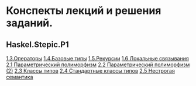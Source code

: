 ﻿#  Конспекты лекций и решения заданий.
## Haskel.Stepic.P1
[1.3.Операторы](https://github.com/AndrewClimber/Haskel.Stepic.P1/tree/master/1.3.%D0%9E%D0%BF%D0%B5%D1%80%D0%B0%D1%82%D0%BE%D1%80%D1%8B "1.3.Операторы")
[1.4.Базовые типы](https://github.com/AndrewClimber/Haskel.Stepic.P1/tree/master/1.4.%D0%91%D0%B0%D0%B7%D0%BE%D0%B2%D1%8B%D0%B5%20%D1%82%D0%B8%D0%BF%D1%8B "1.4.Базовые типы")
[1.5.Рекурсии](https://github.com/AndrewClimber/Haskel.Stepic.P1/tree/master/1.4.%D0%91%D0%B0%D0%B7%D0%BE%D0%B2%D1%8B%D0%B5%20%D1%82%D0%B8%D0%BF%D1%8B "1.5.Рекурсии")
[1.6 Локальные связывания](https://github.com/AndrewClimber/Haskel.Stepic.P1/tree/master/1.6%20%D0%9B%D0%BE%D0%BA%D0%B0%D0%BB%D1%8C%D0%BD%D1%8B%D0%B5%20%D1%81%D0%B2%D1%8F%D0%B7%D1%8B%D0%B2%D0%B0%D0%BD%D0%B8%D1%8F "1.6 Локальные связывания")
[2.1 Параметрический полиморфизм](https://github.com/AndrewClimber/Haskel.Stepic.P1/tree/master/2.1%20%D0%9F%D0%B0%D1%80%D0%B0%D0%BC%D0%B5%D1%82%D1%80%D0%B8%D1%87%D0%B5%D1%81%D0%BA%D0%B8%D0%B9%20%D0%BF%D0%BE%D0%BB%D0%B8%D0%BC%D0%BE%D1%80%D1%84%D0%B8%D0%B7%D0%BC "2.1 Параметрический полиморфизм")
[2.2 Параметрический полиморфизм (2)](https://github.com/AndrewClimber/Haskel.Stepic.P1/tree/master/2.2%20%D0%9F%D0%B0%D1%80%D0%B0%D0%BC%D0%B5%D1%82%D1%80%D0%B8%D1%87%D0%B5%D1%81%D0%BA%D0%B8%D0%B9%20%D0%BF%D0%BE%D0%BB%D0%B8%D0%BC%D0%BE%D1%80%D1%84%D0%B8%D0%B7%D0%BC%20(2) "2.2 Параметрический полиморфизм (2)")
[2.3 Классы типов](https://github.com/AndrewClimber/Haskel.Stepic.P1/tree/master/2.3%20%D0%9A%D0%BB%D0%B0%D1%81%D1%81%D1%8B%20%D1%82%D0%B8%D0%BF%D0%BE%D0%B2 "2.3 Классы типов")
[2.4 Стандартные классы типов](https://github.com/AndrewClimber/Haskel.Stepic.P1/tree/master/2.4%20%D0%A1%D1%82%D0%B0%D0%BD%D0%B4%D0%B0%D1%80%D1%82%D0%BD%D1%8B%D0%B5%20%D0%BA%D0%BB%D0%B0%D1%81%D1%81%D1%8B%20%D1%82%D0%B8%D0%BF%D0%BE%D0%B2 "2.4 Стандартные классы типов")
[2.5 Нестрогая семантика](https://github.com/AndrewClimber/Haskel.Stepic.P1/tree/master/2.5%20%D0%9D%D0%B5%D1%81%D1%82%D1%80%D0%BE%D0%B3%D0%B0%D1%8F%20%D1%81%D0%B5%D0%BC%D0%B0%D0%BD%D1%82%D0%B8%D0%BA%D0%B0 "2.5 Нестрогая семантика")